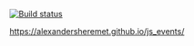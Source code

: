[![Build status](https://ci.appveyor.com/api/projects/status/iqlg67ed29tha6uk?svg=true)](https://ci.appveyor.com/project/AlexanderSheremet/js-events)

https://alexandersheremet.github.io/js_events/
